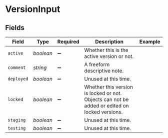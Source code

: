 # VersionInput


## Fields

| Field                                                                                         | Type                                                                                          | Required                                                                                      | Description                                                                                   | Example                                                                                       |
| --------------------------------------------------------------------------------------------- | --------------------------------------------------------------------------------------------- | --------------------------------------------------------------------------------------------- | --------------------------------------------------------------------------------------------- | --------------------------------------------------------------------------------------------- |
| `active`                                                                                      | *boolean*                                                                                     | :heavy_minus_sign:                                                                            | Whether this is the active version or not.                                                    |                                                                                               |
| `comment`                                                                                     | *string*                                                                                      | :heavy_minus_sign:                                                                            | A freeform descriptive note.                                                                  |                                                                                               |
| `deployed`                                                                                    | *boolean*                                                                                     | :heavy_minus_sign:                                                                            | Unused at this time.                                                                          |                                                                                               |
| `locked`                                                                                      | *boolean*                                                                                     | :heavy_minus_sign:                                                                            | Whether this version is locked or not. Objects can not be added or edited on locked versions. |                                                                                               |
| `staging`                                                                                     | *boolean*                                                                                     | :heavy_minus_sign:                                                                            | Unused at this time.                                                                          |                                                                                               |
| `testing`                                                                                     | *boolean*                                                                                     | :heavy_minus_sign:                                                                            | Unused at this time.                                                                          |                                                                                               |